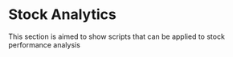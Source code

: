 # Stock Analytics
This section is aimed to show scripts that can be applied to stock performance analysis
